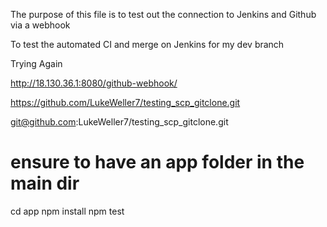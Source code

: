 The purpose of this file is to test out the connection to Jenkins and Github via a webhook

To test the automated CI and merge on Jenkins for my dev branch

Trying Again


http://18.130.36.1:8080/github-webhook/

https://github.com/LukeWeller7/testing_scp_gitclone.git

git@github.com:LukeWeller7/testing_scp_gitclone.git

# ensure to have an app folder in the main dir
cd app
npm install
npm test
